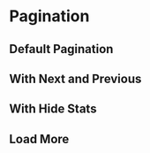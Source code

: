 <script setup>
import PaginationExample from './pagination/examples/PaginationExample.vue'
</script>

# Pagination

## Default Pagination
<PaginationExample />

## With Next and Previous
<PaginationExample nextPrevButtons />

## With Hide Stats
<PaginationExample hideStats />

## Load More
<PaginationExample loadMore />